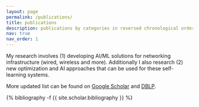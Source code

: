 ```yaml
---
layout: page
permalink: /publications/
title: publications
description: publications by categories in reversed chronological order. generated by jekyll-scholar.
nav: true
nav_order: 1
---
```


My research involves (1) developing AI/ML solutions for networking infrastructure (wired, wireless and more). Additionally I also research (2) new optimization and AI approaches that can be used for these self-learning systems.


More updated list can be found on <a href="https://scholar.google.com/citations?user=QlT-EWQAAAAJ&hl=en">Google Scholar</a> and <a href="https://dblp.org/pid/86/578">DBLP</a>.

<!-- _pages/publications.md -->
<div class="publications">

{% bibliography -f {{ site.scholar.bibliography }} %}

</div>

